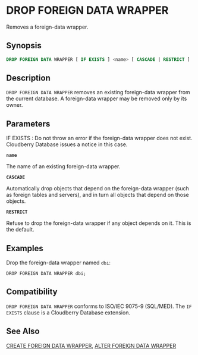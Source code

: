 # DROP FOREIGN DATA WRAPPER

Removes a foreign-data wrapper.

## Synopsis

```sql
DROP FOREIGN DATA WRAPPER [ IF EXISTS ] <name> [ CASCADE | RESTRICT ]
```

## Description

`DROP FOREIGN DATA WRAPPER` removes an existing foreign-data wrapper from the current database. A foreign-data wrapper may be removed only by its owner.

## Parameters

IF EXISTS
:   Do not throw an error if the foreign-data wrapper does not exist. Cloudberry Database issues a notice in this case.

**`name`**

The name of an existing foreign-data wrapper.

**`CASCADE`**

Automatically drop objects that depend on the foreign-data wrapper (such as foreign tables and servers), and in turn all objects that depend on those objects.

**`RESTRICT`**

Refuse to drop the foreign-data wrapper if any object depends on it. This is the default.

## Examples

Drop the foreign-data wrapper named `dbi`:

```
DROP FOREIGN DATA WRAPPER dbi;
```

## Compatibility

`DROP FOREIGN DATA WRAPPER` conforms to ISO/IEC 9075-9 (SQL/MED). The `IF EXISTS` clause is a Cloudberry Database extension.

## See Also

[CREATE FOREIGN DATA WRAPPER](/docs/sql-statements/sql-statement-create-foreign-data-wrapper.md), [ALTER FOREIGN DATA WRAPPER](/docs/sql-statements/sql-statement-alter-foreign-data-wrapper.md)



